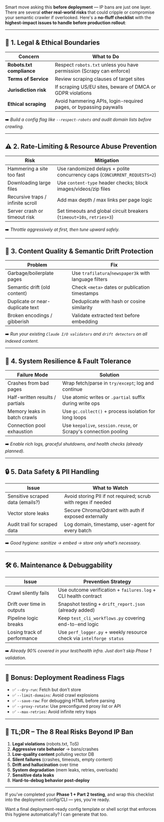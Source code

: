 Smart move asking this **before deployment** — IP bans are just one layer. There are several **other real-world risks** that could cripple or compromise your semantic crawler if overlooked. Here's a **no-fluff checklist** with the **highest-impact issues to handle before production rollout**:

---

## 🔐 1. **Legal & Ethical Boundaries**

| Concern                   | What to Do                                                           |
| ------------------------- | -------------------------------------------------------------------- |
| **Robots.txt compliance** | Respect `robots.txt` unless you have permission (Scrapy can enforce) |
| **Terms of Service**      | Review scraping clauses of target sites                              |
| **Jurisdiction risk**     | If scraping US/EU sites, beware of DMCA or GDPR violations           |
| **Ethical scraping**      | Avoid hammering APIs, login-required pages, or bypassing paywalls    |

➡️ *Build a config flag like `--respect-robots` and audit domain lists before crawling.*

---

## ⚠️ 2. **Rate-Limiting & Resource Abuse Prevention**

| Risk                              | Mitigation                                                                |
| --------------------------------- | ------------------------------------------------------------------------- |
| Hammering a site too fast         | Use randomized delays + polite concurrency caps (`CONCURRENT_REQUESTS=2`) |
| Downloading large files           | Use `content-type` header checks; block images/videos/zip files           |
| Recursive traps / infinite scroll | Add max depth / max links per page logic                                  |
| Server crash or timeout risk      | Set timeouts and global circuit breakers (`timeout=10s`, `retries=3`)     |

➡️ *Throttle aggressively at first, then tune upward safely.*

---

## 🔎 3. **Content Quality & Semantic Drift Protection**

| Problem                          | Fix                                                   |
| -------------------------------- | ----------------------------------------------------- |
| Garbage/boilerplate pages        | Use `trafilatura`/`newspaper3k` with language filters |
| Semantic drift (old content)     | Check `<meta>` dates or publication timestamps        |
| Duplicate or near-duplicate text | Deduplicate with hash or cosine similarity            |
| Broken encodings / gibberish     | Validate extracted text before embedding              |

➡️ *Run your existing `Claude I/O validators` and `drift detectors` on all indexed content.*

---

## 🧠 4. **System Resilience & Fault Tolerance**

| Failure Mode                    | Solution                                                         |
| ------------------------------- | ---------------------------------------------------------------- |
| Crashes from bad pages          | Wrap fetch/parse in `try/except`; log and continue               |
| Half-written results / partials | Use atomic writes or `.partial` suffix during write ops          |
| Memory leaks in batch crawls    | Use `gc.collect()` + process isolation for long loops            |
| Connection pool exhaustion      | Use `keepalive`, `session.reuse`, or Scrapy's connection pooling |

➡️ *Enable rich logs, graceful shutdowns, and health checks (already planned).*

---

## 🔒 5. **Data Safety & PII Handling**

| Issue                            | What to Watch                                                 |
| -------------------------------- | ------------------------------------------------------------- |
| Sensitive scraped data (emails?) | Avoid storing PII if not required; scrub with regex if needed |
| Vector store leaks               | Secure Chroma/Qdrant with auth if exposed externally          |
| Audit trail for scraped data     | Log domain, timestamp, user-agent for every batch             |

➡️ *Good hygiene: sanitize → embed → store only what’s necessary.*

---

## 🛠️ 6. **Maintenance & Debuggability**

| Issue                       | Prevention Strategy                                                  |
| --------------------------- | -------------------------------------------------------------------- |
| Crawl silently fails        | Use outcome verification + `failures.log` + CLI health contract      |
| Drift over time in outputs  | Snapshot testing + `drift_report.json` (already added)               |
| Pipeline logic breaks       | Keep `test_cli_workflows.py` covering end-to-end logic               |
| Losing track of performance | Use `perf_logger.py` + weekly resource check via `intelforge status` |

➡️ *Already 90% covered in your test/health infra. Just don’t skip Phase 1 validation.*

---

## 🚀 Bonus: Deployment Readiness Flags

* ✅ `--dry-run`: Fetch but don’t store
* ✅ `--limit-domains`: Avoid crawl explosions
* ✅ `--save-raw`: For debugging HTML before parsing
* ✅ `--proxy-rotate`: Use preconfigured proxy list or API
* ✅ `--max-retries`: Avoid infinite retry traps

---

## 🧾 TL;DR – The 8 Real Risks Beyond IP Ban

1. **Legal violations** (robots.txt, ToS)
2. **Aggressive rate behavior** → bans/crashes
3. **Low-quality content** polluting vector DB
4. **Silent failures** (crashes, timeouts, empty content)
5. **Drift and hallucination** over time
6. **System degradation** (mem leaks, retries, overloads)
7. **Sensitive data leaks**
8. **Hard-to-debug behavior post-deploy**

---

If you’ve completed your **Phase 1 + Part 2 testing**, and wrap this checklist into the deployment config/CLI — yes, you're ready.

Want a final deployment-ready config template or shell script that enforces this hygiene automatically? I can generate that too.
